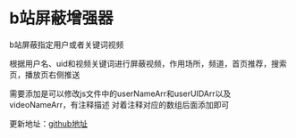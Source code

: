 # b站屏蔽增强器

b站屏蔽指定用户或者关键词视频

根据用户名、uid和视频关键词进行屏蔽视频，作用场所，频道，首页推荐，搜索页，播放页右侧推送

需要添加是可以修改js文件中的userNameArr和userUIDArr以及videoNameArr，有注释描述
对着注释对应的数组后面添加即可

更新地址：[github地址](https://hgztask.github.io/BiBiBSPUserVideoMonkeyScript/b%E7%AB%99%E5%B1%8F%E8%94%BD%E6%8C%87%E5%AE%9A%E7%94%A8%E6%88%B7%E8%A7%86%E9%A2%91.js)

